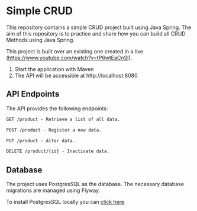 # Simple CRUD
This repository contains a simple CRUD project built using Java Spring. The aim of this repository is to practice and share how you can build all CRUD Methods using Java Spring.

This project is built over an existing one created in a live (https://www.youtube.com/watch?v=tP6wtEaCnSI).

1. Start the application with Maven
2. The API will be accessible at http://localhost:8080

## API Endpoints
The API provides the following endpoints:

```markdown
GET /product - Retrieve a list of all data.

POST /product - Register a new data.

PUT /product - Alter data.

DELETE /product/{id} - Inactivate data.
```

## Database
The project uses PostgresSQL as the database. The necessary database migrations are managed using Flyway.

To install PostgresSQL locally you can [click here](https://www.postgresql.org/download/).